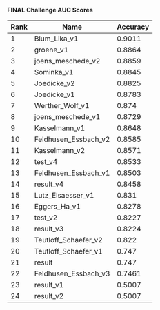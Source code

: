 **FINAL Challenge AUC Scores**


|Rank|Name|Accuracy|
|----|-----|---|
|1|Blum_Lika_v1|0.9011| 
|2|groene_v1|0.8864| 
|3|joens_meschede_v2|0.8859| 
|4|Sominka_v1|0.8845| 
|5|Joedicke_v2|0.8825| 
|6|Joedicke_v1|0.8783| 
|7|Werther_Wolf_v1|0.874| 
|8|joens_meschede_v1|0.8729| 
|9|Kasselmann_v1|0.8648| 
|10|Feldhusen_Essbach_v2|0.8585| 
|11|Kasselmann_v2|0.8571| 
|12|test_v4|0.8533| 
|13|Feldhusen_Essbach_v1|0.8503| 
|14|result_v4|0.8458| 
|15|Lutz_Elsaesser_v1|0.831| 
|16|Eggers_Ha_v1|0.8278| 
|17|test_v2|0.8227| 
|18|result_v3|0.8224| 
|19|Teutloff_Schaefer_v2|0.822| 
|20|Teutloff_Schaefer_v1|0.747| 
|21|result|0.747| 
|22|Feldhusen_Essbach_v3|0.7461| 
|23|result_v1|0.5007| 
|24|result_v2|0.5007| 
